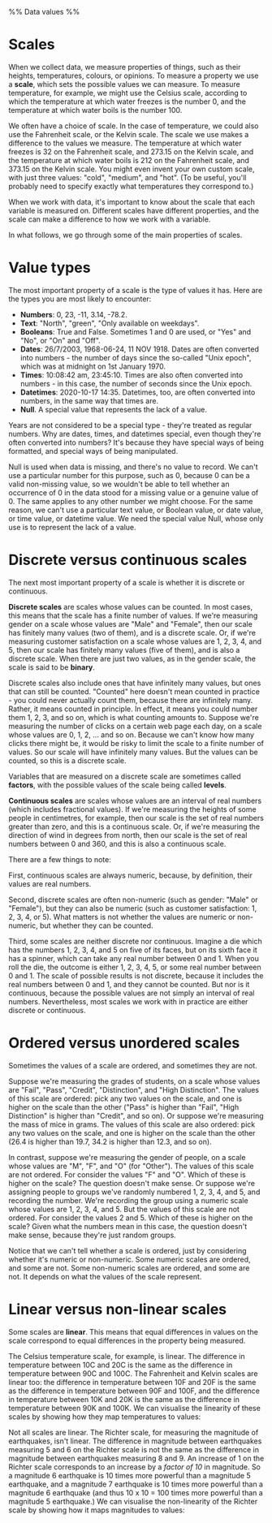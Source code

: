 %% Data values %%

# Scales

When we collect data, we measure properties of things, such as their heights, temperatures, colours, or opinions. To measure a property we use a **scale**, which sets the possible values we can measure. To measure temperature, for example, we might use the Celsius scale, according to which the temperature at which water freezes is the number 0, and the temperature at which water boils is the number 100.

We often have a choice of scale. In the case of temperature, we could also use the Fahrenheit scale, or the Kelvin scale. The scale we use makes a difference to the values we measure. The temperature at which water freezes is 32 on the Fahrenheit scale, and 273.15 on the Kelvin scale, and the temperature at which water boils is 212 on the Fahrenheit scale, and 373.15 on the Kelvin scale. You might even invent your own custom scale, with just three values: "cold", "medium", and "hot". (To be useful, you'll probably need to specify exactly what temperatures they correspond to.)

When we work with data, it's important to know about the scale that each variable is measured on. Different scales have different properties, and the scale can make a difference to how we work with a variable.

In what follows, we go through some of the main properties of scales.

# Value types

The most important property of a scale is the type of values it has. Here are the types you are most likely to encounter: 

- **Numbers**: 0, 23, -11, 3.14, -78.2.
- **Text**: "North", "green", "Only available on weekdays".
- **Booleans**: True and False. Sometimes 1 and 0 are used, or "Yes" and "No", or "On" and "Off".
- **Dates**: 26/7/2003, 1968-06-24, 11 NOV 1918. Dates are often converted into numbers - the number of days since the so-called "Unix epoch", which was at midnight on 1st January 1970.
- **Times**: 10:08:42 am, 23:45:10. Times are also often converted into numbers - in this case, the number of seconds since the Unix epoch.
- **Datetimes**: 2020-10-17 14:35. Datetimes, too, are often converted into numbers, in the same way that times are.
- **Null**. A special value that represents the lack of a value.

Years are not considered to be a special type - they're treated as regular numbers. Why are dates, times, and datetimes special, even though they're often converted into numbers? It's because they have special ways of being formatted, and special ways of being manipulated.

Null is used when data is missing, and there's no value to record. We can't use a particular number for this purpose, such as 0, because 0 can be a valid non-missing value, so we wouldn't be able to tell whether an occurrence of 0 in the data stood for a missing value or a genuine value of 0. The same applies to any other number we might choose. For the same reason, we can't use a particular text value, or Boolean value, or date value, or time value, or datetime value. We need the special value Null, whose only use is to represent the lack of a value.

# Discrete versus continuous scales

The next most important property of a scale is whether it is discrete or continuous.

**Discrete scales** are scales whose values can be counted. In most cases, this means that the scale has a finite number of values. If we're measuring gender on a scale whose values are "Male" and "Female", then our scale has finitely many values (two of them), and is a discrete scale. Or, if we're measuring customer satisfaction on a scale whose values are 1, 2, 3, 4, and 5, then our scale has finitely many values (five of them), and is also a discrete scale. When there are just two values, as in the gender scale, the scale is said to be **binary**.

Discrete scales also include ones that have infinitely many values, but ones that can still be counted. "Counted" here doesn't mean counted in practice - you could never actually count them, because there are infinitely many. Rather, it means counted in principle. In effect, it means you could number them 1, 2, 3, and so on, which is what counting amounts to. Suppose we're measuring the number of clicks on a certain web page each day, on a scale whose values are 0, 1, 2, ... and so on. Because we can't know how many clicks there might be, it would be risky to limit the scale to a finite number of values. So our scale will have infinitely many values. But the values can be counted, so this is a discrete scale.  

Variables that are measured on a discrete scale are sometimes called **factors**, with the possible values of the scale being called **levels**.

**Continuous scales** are scales whose values are an interval of real numbers (which includes fractional values). If we're measuring the heights of some people in centimetres, for example, then our scale is the set of real numbers greater than zero, and this is a continuous scale. Or, if we're measuring the direction of wind in degrees from north, then our scale is the set of real numbers between 0 and 360, and this is also a continuous scale.

There are a few things to note:

First, continuous scales are always numeric, because, by definition, their values are real numbers.

Second, discrete scales are often non-numeric (such as gender: "Male" or "Female"), but they can also be numeric (such as customer satisfaction: 1, 2, 3, 4, or 5). What matters is not whether the values are numeric or non-numeric, but whether they can be counted. 

Third, some scales are neither discrete nor continuous. Imagine a die which has the numbers 1, 2, 3, 4, and 5 on five of its faces, but on its sixth face it has a spinner, which can take any real number between 0 and 1. When you roll the die, the outcome is either 1, 2, 3, 4, 5, or some real number between 0 and 1. The scale of possible results is not discrete, because it includes the real numbers between 0 and 1, and they cannot be counted. But nor is it continuous, because the possible values are not simply an interval of real numbers. Nevertheless, most scales we work with in practice are either discrete or continuous.

# Ordered versus unordered scales

Sometimes the values of a scale are ordered, and sometimes they are not.

Suppose we're measuring the grades of students, on a scale whose values are "Fail", "Pass", "Credit", "Distinction", and "High Distinction". The values of this scale are ordered: pick any two values on the scale, and one is higher on the scale than the other ("Pass" is higher than "Fail", "High Distinction" is higher than "Credit", and so on). Or suppose we're measuring the mass of mice in grams. The values of this scale are also ordered: pick any two values on the scale, and one is higher on the scale than the other (26.4 is higher than 19.7, 34.2 is higher than 12.3, and so on).

In contrast, suppose we're measuring the gender of people, on a scale whose values are "M", "F", and "O" (for "Other"). The values of this scale are not ordered. For consider the values "F" and "O". Which of these is higher on the scale? The question doesn't make sense. Or suppose we're assigning people to groups we've randomly numbered 1, 2, 3, 4, and 5, and recording the number. We're recording the group using a numeric scale whose values are 1, 2, 3, 4, and 5. But the values of this scale are not ordered. For consider the values 2 and 5. Which of these is higher on the scale? Given what the numbers mean in this case, the question doesn't make sense, because they're just random groups.

Notice that we can't tell whether a scale is ordered, just by considering whether it's numeric or non-numeric. Some numeric scales are ordered, and some are not. Some non-numeric scales are ordered, and some are not. It depends on what the values of the scale represent.

# Linear versus non-linear scales

Some scales are **linear**. This means that equal differences in values on the scale correspond to equal differences in the property being measured.

The Celsius temperature scale, for example, is linear. The difference in temperature between 10C and 20C is the same as the difference in temperature between 90C and 100C. The Fahrenheit and Kelvin scales are linear too: the difference in temperature between 10F and 20F is the same as the difference in temperature between 90F and 100F, and the difference in temperature between 10K and 20K is the same as the difference in temperature between 90K and 100K. We can visualise the linearity of these scales by showing how they map temperatures to values:

<div id="linear"></div>
<script>
  Highcharts.chart("linear", {
    chart: {type: "line", height: 600},
  	title: {text: "The Celsius, Fahrenheit, and Kelvin scales are linear"},
  	xAxis: {title: {text: "Temperature"}, labels: {enabled: false}, tickWidth: 0, plotLines: [{value: 0, label: {text: "Absolute zero", rotation: 0, align: "left"}}, {value: 273.15, label: {text: "Water freezes", rotation: 0, align: "center"}}, {value: 373.15, label: {text: "Water boils", rotation: 0, align: "right"}}]},
  	yAxis: {min: -500, visible: false},
  	plotOptions: {series: {dataLabels: {enabled: true}, marker: {symbol: "circle"}}},
  	series: [{
  	  name: "Celsius",
  	  dataLabels: {format: "{point.y}C"},
  		data: [[0,-273.15],[273.15,0],[373.15,100]],
  	},{
  	  name: "Fahrenheit",
  	  dataLabels: {format: "{point.y}F"},
  	  data: [[0,-459.67],[273.15,32],[373.15,212]],
  	},{
  	  name: "Kelvin",
  	  dataLabels: {format: "{point.y}K"},
  	  data: [[0,0],[273.15,273.15],[373.15,373.15]],
  	}]
  });
</script>

Not all scales are linear. The Richter scale, for measuring the magnitude of earthquakes, isn't linear. The difference in magnitude between earthquakes measuring 5 and 6 on the Richter scale is not the same as the difference in magnitude between earthquakes measuring 8 and 9. An increase of 1 on the Richter scale corresponds to an increase by a *factor of 10* in magnitude. So a magnitude 6 earthquake is 10 times more powerful than a magnitude 5 earthquake, and a magnitude 7 earthquake is 10 times more powerful than a magnitude 6 earthquake (and thus 10 x 10 = 100 times more powerful than a magnitude 5 earthquake.) We can visualise the non-linearity of the Richter scale by showing how it maps magnitudes to values:

<div id="richter"></div>
<script>
  data = [];
  for (let x = 1; x <= 10; x = x + 0.1) data.push([x**10, x]);
  Highcharts.chart("richter", {
    chart: {type: "line"},
  	title: {text: "The Richter scale is not linear"},
  	xAxis: {title: {text: "Magnitude of earthquake"}, labels: {enabled: false}, tickWidth: 0},
  	yAxis: {min: 1, max: 10, tickInterval: 1, title: {text: "Value on the Richter scale"}},
  	legend: {enabled: false},
  	series: [{data: data}],
  });
</script>